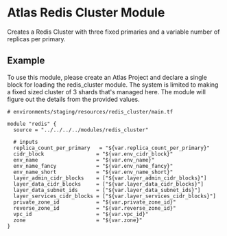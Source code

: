 # Atlas Redis Cluster Module

Creates a Redis Cluster with three fixed primaries and a variable number of replicas per primary.

## Example

To use this module, please create an Atlas Project and declare a single block for loading the redis_cluster module. The system
is limited to making a fixed sized cluster of 3 shards that's managed here. The module will figure out the details
from the provided values.

```
# environments/staging/resources/redis_cluster/main.tf

module "redis" {
  source = "../../../../modules/redis_cluster"

  # inputs
  replica_count_per_primary   = "${var.replica_count_per_primary}"
  cidr_block                 = "${var.env_cidr_block}"
  env_name                   = "${var.env_name}"
  env_name_fancy             = "${var.env_name_fancy}"
  env_name_short             = "${var.env_name_short}"
  layer_admin_cidr_blocks    = ["${var.layer_admin_cidr_blocks}"]
  layer_data_cidr_blocks     = ["${var.layer_data_cidr_blocks}"]
  layer_data_subnet_ids      = ["${var.layer_data_subnet_ids}"]
  layer_services_cidr_blocks = ["${var.layer_services_cidr_blocks}"]
  private_zone_id            = "${var.private_zone_id}"
  reverse_zone_id            = "${var.reverse_zone_id}"
  vpc_id                     = "${var.vpc_id}"
  zone                       = "${var.zone}"
}
```
